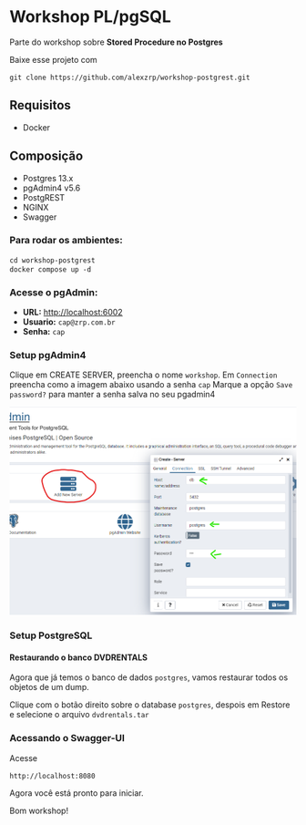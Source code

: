 # Workshop PL/pgSQL

Parte do workshop sobre **Stored Procedure no Postgres**

Baixe esse projeto com
```shell script
git clone https://github.com/alexzrp/workshop-postgrest.git
```

## Requisitos
- Docker

## Composição
- Postgres 13.x
- pgAdmin4 v5.6
- PostgREST
- NGINX
- Swagger

### Para rodar os ambientes:

```shell script
cd workshop-postgrest
docker compose up -d
```

### Acesse o pgAdmin:

- **URL:** <http://localhost:6002>
- **Usuario:** `cap@zrp.com.br`
- **Senha:** `cap`

### Setup pgAdmin4

Clique em CREATE SERVER, preencha o nome `workshop`.
Em `Connection` preencha como a imagem abaixo usando a senha `cap`
Marque a opção `Save password?` para manter a senha salva no seu pgadmin4

![create_server](docs/create_server.png)

### Setup PostgreSQL

#### Restaurando o banco DVDRENTALS

Agora que já temos o banco de dados `postgres`, vamos restaurar todos os objetos de um dump.

Clique com o botão direito sobre o database `postgres`, despois em Restore e selecione o arquivo `dvdrentals.tar`

### Acessando o Swagger-UI

Acesse

```
http://localhost:8080
```


Agora você está pronto para iniciar.

Bom workshop!

